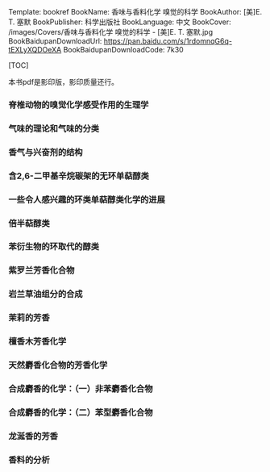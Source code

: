 Template: bookref
BookName: 香味与香料化学 嗅觉的科学
BookAuthor: [美]E. T. 塞默
BookPublisher: 科学出版社
BookLanguage: 中文
BookCover: /images/Covers/香味与香料化学 嗅觉的科学 - [美]E. T. 塞默.jpg
BookBaidupanDownloadUrl: https://pan.baidu.com/s/1rdomnqG6q-tEXLyXQDOeXA 
BookBaidupanDownloadCode: 7k30

[TOC]

本书pdf是影印版，影印质量还行。

### 脊椎动物的嗅觉化学感受作用的生理学

### 气味的理论和气味的分类

### 香气与兴奋剂的结构

### 含2,6-二甲基辛烷碳架的无环单萜醇类

### 一些令人感兴趣的环类单萜醇类化学的进展

### 倍半萜醇类

### 苯衍生物的环取代的醇类

### 紫罗兰芳香化合物

### 岩兰草油组分的合成

### 茉莉的芳香

### 檀香木芳香化学

### 天然麝香化合物的芳香化学

### 合成麝香的化学：（一）非苯麝香化合物

### 合成麝香的化学：（二）苯型麝香化合物

### 龙涎香的芳香

### 香料的分析
